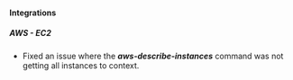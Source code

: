 
#### Integrations
##### AWS - EC2
- Fixed an issue where the ***aws-describe-instances*** command was not getting all instances to context.
